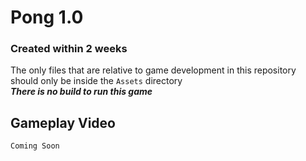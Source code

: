 # Pong 1.0
### Created within 2 weeks
The only files that are relative to game development in this repository should only be inside the `Assets` directory<br>
***There is no build to run this game***

## Gameplay Video
`Coming Soon`
